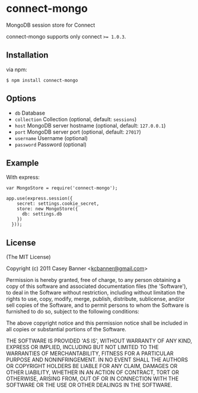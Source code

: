 
# connect-mongo

  MongoDB session store for Connect

  connect-mongo supports only connect `>= 1.0.3`.

## Installation

via npm:

    $ npm install connect-mongo

## Options

  - `db` Database 
  - `collection` Collection (optional, default: `sessions`) 
  - `host` MongoDB server hostname (optional, default: `127.0.0.1`)
  - `port` MongoDB server port (optional, default: `27017`)
  - `username` Username (optional)
  - `password` Password (optional)

## Example

With express:

    var MongoStore = require('connect-mongo');

    app.use(express.session({
        secret: settings.cookie_secret,
        store: new MongoStore({
          db: settings.db
        })
      }));

## License 

(The MIT License)

Copyright (c) 2011 Casey Banner &lt;kcbanner@gmail.com&gt;

Permission is hereby granted, free of charge, to any person obtaining
a copy of this software and associated documentation files (the
'Software'), to deal in the Software without restriction, including
without limitation the rights to use, copy, modify, merge, publish,
distribute, sublicense, and/or sell copies of the Software, and to
permit persons to whom the Software is furnished to do so, subject to
the following conditions:

The above copyright notice and this permission notice shall be
included in all copies or substantial portions of the Software.

THE SOFTWARE IS PROVIDED 'AS IS', WITHOUT WARRANTY OF ANY KIND,
EXPRESS OR IMPLIED, INCLUDING BUT NOT LIMITED TO THE WARRANTIES OF
MERCHANTABILITY, FITNESS FOR A PARTICULAR PURPOSE AND NONINFRINGEMENT.
IN NO EVENT SHALL THE AUTHORS OR COPYRIGHT HOLDERS BE LIABLE FOR ANY
CLAIM, DAMAGES OR OTHER LIABILITY, WHETHER IN AN ACTION OF CONTRACT,
TORT OR OTHERWISE, ARISING FROM, OUT OF OR IN CONNECTION WITH THE
SOFTWARE OR THE USE OR OTHER DEALINGS IN THE SOFTWARE.